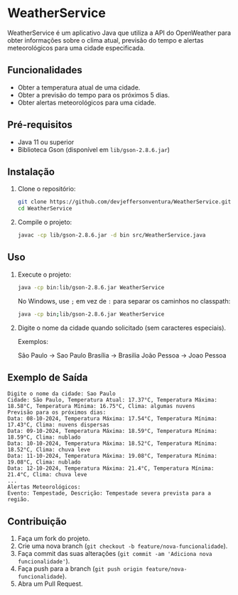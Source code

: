 # WeatherService

WeatherService é um aplicativo Java que utiliza a API do OpenWeather para obter informações sobre o clima atual, previsão do tempo e alertas meteorológicos para uma cidade especificada.

## Funcionalidades

- Obter a temperatura atual de uma cidade.
- Obter a previsão do tempo para os próximos 5 dias.
- Obter alertas meteorológicos para uma cidade.

## Pré-requisitos

- Java 11 ou superior
- Biblioteca Gson (disponível em `lib/gson-2.8.6.jar`)

## Instalação

1. Clone o repositório:
    ```sh
    git clone https://github.com/devjeffersonventura/WeatherService.git
    cd WeatherService
    ```

2. Compile o projeto:
    ```sh
    javac -cp lib/gson-2.8.6.jar -d bin src/WeatherService.java
    ```

## Uso

1. Execute o projeto:
    ```sh
    java -cp bin:lib/gson-2.8.6.jar WeatherService
    ```
    No Windows, use `;` em vez de `:` para separar os caminhos no classpath:
    ```sh
    java -cp bin;lib/gson-2.8.6.jar WeatherService
    ```

2. Digite o nome da cidade quando solicitado (sem caracteres especiais).

    Exemplos:

    São Paulo -> Sao Paulo
    Brasília -> Brasilia
    João Pessoa -> Joao Pessoa

## Exemplo de Saída

```
Digite o nome da cidade: Sao Paulo
Cidade: São Paulo, Temperatura Atual: 17.37°C, Temperatura Máxima: 18.58°C, Temperatura Mínima: 16.75°C, Clima: algumas nuvens
Previsão para os próximos dias:
Data: 08-10-2024, Temperatura Máxima: 17.54°C, Temperatura Mínima: 17.43°C, Clima: nuvens dispersas
Data: 09-10-2024, Temperatura Máxima: 18.59°C, Temperatura Mínima: 18.59°C, Clima: nublado
Data: 10-10-2024, Temperatura Máxima: 18.52°C, Temperatura Mínima: 18.52°C, Clima: chuva leve
Data: 11-10-2024, Temperatura Máxima: 19.08°C, Temperatura Mínima: 19.08°C, Clima: nublado
Data: 12-10-2024, Temperatura Máxima: 21.4°C, Temperatura Mínima: 21.4°C, Clima: chuva leve
...
Alertas Meteorológicos:
Evento: Tempestade, Descrição: Tempestade severa prevista para a região.
```

## Contribuição

1. Faça um fork do projeto.
2. Crie uma nova branch (`git checkout -b feature/nova-funcionalidade`).
3. Faça commit das suas alterações (`git commit -am 'Adiciona nova funcionalidade'`).
4. Faça push para a branch (`git push origin feature/nova-funcionalidade`).
5. Abra um Pull Request.
